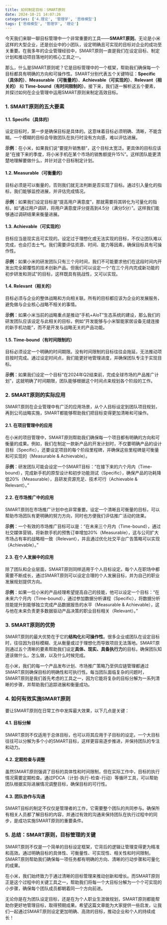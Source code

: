 ```yaml
---
title: 如何制定目标：SMART原则
date: 2024-10-21 14:07:26
categories: ['4.理论', '管理学', '思维模型']
tags: ['思维模型', '管理学', '理论']
---
```


今天我们来聊一聊目标管理中一个非常重要的工具——**SMART原则**。无论是小米这样的大型企业，还是创业中的小团队，设定明确且可实现的目标对企业的成功至关重要。在我多年的企业管理经验中，SMART原则一直是我们在设定目标、制定计划和推动项目落地时的核心工具之一。

那么，什么是SMART原则呢？它是目标管理中的一个框架，帮助我们确保每一个目标都具有明确的方向和可操作性。SMART分别代表五个关键特征：**Specific（具体的）**、**Measurable（可衡量的）**、**Achievable（可实现的）**、**Relevant（相关的）** 和 **Time-bound（有时间限制的）**。接下来，我们逐一解析这五个要素，并探讨如何在企业管理中运用SMART原则来制定高效目标。
  
  
### 1. **SMART原则的五大要素**

  
  
#### 1.1. **Specific（具体的）**

设定目标时，第一步是确保目标是具体的。这意味着目标必须明确、清晰，不能含糊。一个模糊的目标会导致团队在执行时没有方向感，难以评估进展。

**示例**：在小米，如果我们说“要提升销售额”，这个目标太宽泛。更具体的目标应该是“在接下来的季度，将小米手机在某个市场的销售额提升15%”。这样团队能更清楚地理解要做什么，并针对这个目标制定计划。
  
  
#### 1.2. **Measurable（可衡量的）**

目标必须是可以衡量的，否则我们就无法判断是否实现了目标。通过引入量化的指标，我们能够监控进展，并评估完成情况。

**示例**：如果我们设定目标是“提高用户满意度”，那就需要将其转化为可量化的指标，如“通过用户调研，将用户满意度评分提高到4.5分（满分5分）”。这样我们能够通过调研结果来衡量进展。
  
  
#### 1.3. **Achievable（可实现的）**

目标应当是现实且可实现的。设定过于理想化或无法实现的目标，不仅让团队难以完成，也会打击士气。我们需要评估资源、时间、能力等因素，确保目标具有可操作性。

**示例**：如果小米的研发团队只有三个月时间，我们不可能要求他们在这段时间内开发出完全颠覆性的技术创新产品。但我们可以设定一个“在三个月内完成新功能的初步研发和测试”的目标，这样既具有挑战性，又可以实现。
  
  
#### 1.4. **Relevant（相关的）**

目标必须与企业的整体战略和方向相关联。所有的目标都应该为企业的发展服务，避免做与企业核心战略不相关的事情。

**示例**：如果小米当前的战略重点是推动“手机+AIoT”生态系统的建设，那么我们的研发团队应该设定与此相关的目标，例如“开发能够与小米智能家居设备无缝连接的新手机功能”，而不是开发与战略无关的产品功能。
  
  
#### 1.5. **Time-bound（有时间限制的）**

目标必须设定一个明确的时间期限。没有时间限制的目标往往会拖延，无法推动项目按时完成。通过设定时间点，我们能更好地管理进度，并确保团队专注于实现目标。

**示例**：如果我们设定一个目标“在2024年Q2结束前，完成全球市场的产品推广计划”，这就明确了时间期限，团队能够根据这个时间点来规划各个阶段的工作。
  
  
### 2. **SMART原则的实际应用**

SMART原则在企业管理中有广泛的应用场景，从个人目标设定到团队项目规划，再到公司战略实施，SMART都能够帮助我们把目标变得更加清晰和可操作。
  
  
#### 2.1. **在项目管理中的应用**

在小米的项目管理中，SMART原则帮助我们确保每一个项目都有明确的方向和可衡量的成果。例如，我们在制定一款新产品的开发计划时，不仅要明确产品的设计目标（Specific），还要设定项目的每个阶段里程碑，并确保这些里程碑是可衡量和可实现的（Measurable & Achievable）。

**示例**：研发团队可能会设定一个SMART目标：“在接下来的六个月内（Time-bound），完成新手机的原型设计和初步功能测试（Specific），确保产品的功耗降低20%（Measurable），且研发资源充足、技术可行（Achievable & Relevant）。”
  
  
#### 2.2. **在市场推广中的应用**

SMART原则在市场推广计划中也非常重要。设定一个清晰且可衡量的目标，可以帮助市场团队有更明确的努力方向，同时也方便我们评估推广活动的效果。

**示例**：一个有效的市场推广目标可以是：“在未来三个月内（Time-bound），通过社交媒体营销，将新款手机的预售订单增加20%（Measurable），这与公司扩大市场占有率的战略相一致（Relevant），并且通过优化社交平台广告策略可以实现（Achievable）。”
  
  
#### 2.3. **在个人发展中的应用**

除了团队和企业层面，SMART原则同样适用于个人目标设定。每个人在职场中都需要不断成长，通过SMART原则可以设定合理的个人发展目标，并为自己的职业发展规划提供方向。

**示例**：如果一位小米的产品经理希望提高自己的技能，他可以设定一个目标：“在未来六个月内（Time-bound），通过参加数据分析课程（Specific），将数据分析技能提升到能够独立完成产品数据报告的水平（Measurable & Achievable），这与他在未来负责更多数据驱动产品决策的职业目标相关（Relevant）。”
  
  
### 3. **SMART原则的优势**

SMART原则的最大优势在于它的**结构化**和**可操作性**。很多企业或团队在设定目标时，往往因为目标模糊、无从衡量或过于理想化而导致项目无法落地。SMART原则通过五个清晰的要素帮助我们设定**具体、现实、具备执行力**的目标，确保团队知道该做什么，怎么做，以及什么时候完成。

在小米，我们的每一个产品发布计划、市场推广策略乃至供应链管理都通过SMART原则确保目标的明确性和可执行性。每当团队面临复杂的问题时，SMART原则是我们首先考虑的工具之一，因为它能将复杂的目标分解为一系列清晰的步骤，并帮助我们追踪进展和衡量成功。
  
  
### 4. **如何有效实施SMART原则**

要让SMART原则在日常工作中发挥最大效果，以下几点是关键：
  
  
#### 4.1. **目标分解**

SMART原则不仅适用于总体目标，也可以将其应用于子目标的设定。一个大目标往往可以分解为多个小的SMART目标，这样更容易逐步推进，并保持团队的专注和动力。
  
  
#### 4.2. **定期检查与调整**

虽然SMART原则强调了目标的具体性和时间限制，但在实际工作中，目标的执行情况需要定期检查。通过PDCA（计划-执行-检查-行动）等循环工具，可以帮助团队根据实际进展情况调整目标，确保目标的可行性。
  
  
#### 4.3. **团队协作与沟通**

SMART目标的制定不仅仅是管理者的工作，它需要整个团队的共同参与。确保所有相关人员都了解目标的内容，并通过有效的沟通来保持团队在执行过程中的同步，是成功实施SMART原则的重要条件。
  
  
### 5. **总结：SMART原则，目标管理的关键**

SMART原则不仅是一个简单的目标设定框架，它背后的逻辑让管理变得更为精准和高效。通过明确目标的具体性、可衡量性、可实现性、相关性和时间限制，SMART原则帮助我们确保每一项任务都有明确的方向、清晰的行动步骤和可量化的成果。

在小米，我们始终致力于通过清晰的目标管理来推动创新和增长。而SMART原则正是这个过程中的关键工具之一，帮助我们将每一个大目标分解为一个个可实现的小步骤，确保每个团队成员都朝着同一个方向前进。

无论你是在为团队设定目标，还是在为个人职业生涯做规划，SMART原则都能帮助你更好地管理目标，取得预期成果。希望这篇文章能为大家提供一些启发，让我们一起通过SMART原则设定更加明确、高效的目标，推动企业和个人的持续成长！
